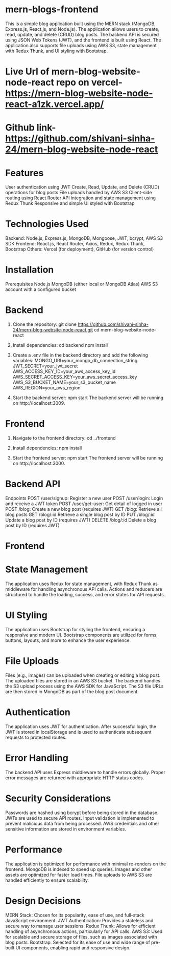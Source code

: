 # mern-blogs-frontend

This is a simple blog application built using the MERN stack (MongoDB, Express.js, React.js, and Node.js). The application allows users to create, read, update, and delete (CRUD) blog posts. The backend API is secured using JSON Web Tokens (JWT), and the frontend is built using React. The application also supports file uploads using AWS S3, state management with Redux Thunk, and UI styling with Bootstrap.

# Live Url of mern-blog-website-node-react repo on vercel- https://mern-blog-website-node-react-a1zk.vercel.app/

# Github link- https://github.com/shivani-sinha-24/mern-blog-website-node-react


# Features
User authentication using JWT
Create, Read, Update, and Delete (CRUD) operations for blog posts
File uploads handled by AWS S3
Client-side routing using React Router
API integration and state management using Redux Thunk
Responsive and simple UI styled with Bootstrap

# Technologies Used
Backend: Node.js, Express.js, MongoDB, Mongoose, JWT, bcrypt, AWS S3 SDK
Frontend: React.js, React Router, Axios, Redux, Redux Thunk, Bootstrap
Others: Vercel (for deployment), GitHub (for version control)

# Installation
Prerequisites
Node.js
MongoDB (either local or MongoDB Atlas)
AWS S3 account with a configured bucket

# Backend
1. Clone the repository:
git clone https://github.com/shivani-sinha-24/mern-blog-website-node-react.git
cd mern-blog-website-node-react

2. Install dependencies:
cd backend
npm install

3. Create a .env file in the backend directory and add the following variables:
MONGO_URI=your_mongo_db_connection_string
JWT_SECRET=your_jwt_secret
AWS_ACCESS_KEY_ID=your_aws_access_key_id
AWS_SECRET_ACCESS_KEY=your_aws_secret_access_key
AWS_S3_BUCKET_NAME=your_s3_bucket_name
AWS_REGION=your_aws_region

4. Start the backend server:
npm start
The backend server will be running on http://localhost:3009.

# Frontend

1. Navigate to the frontend directory:
cd ../frontend

2. Install dependencies:
npm install

3. Start the frontend server:
npm start
The frontend server will be running on http://localhost:3000.

# Backend API
Endpoints
POST /user/signup: Register a new user
POST /user/login: Login and receive a JWT token
POST /user/get-user: Get detail of logged in user
POST /blog: Create a new blog post (requires JWT)
GET /blog: Retrieve all blog posts
GET /blog/:id  Retrieve a single blog post by ID
PUT /blog/:id  Update a blog post by ID (requires JWT)
DELETE /blog/:id  Delete a blog post by ID (requires JWT)

# Frontend
# State Management
The application uses Redux for state management, with Redux Thunk as middleware for handling asynchronous API calls.
Actions and reducers are structured to handle the loading, success, and error states for API requests.
# UI Styling
The application uses Bootstrap for styling the frontend, ensuring a responsive and modern UI.
Bootstrap components are utilized for forms, buttons, layouts, and more to enhance the user experience.

# File Uploads
Files (e.g., images) can be uploaded when creating or editing a blog post.
The uploaded files are stored in an AWS S3 bucket.
The backend handles the S3 upload process using the AWS SDK for JavaScript.
The S3 file URLs are then stored in MongoDB as part of the blog post document.

# Authentication
The application uses JWT for authentication.
After successful login, the JWT is stored in localStorage and is used to authenticate subsequent requests to protected routes.

# Error Handling
The backend API uses Express middleware to handle errors globally.
Proper error messages are returned with appropriate HTTP status codes.

# Security Considerations
Passwords are hashed using bcrypt before being stored in the database.
JWTs are used to secure API routes.
Input validation is implemented to prevent malicious data from being processed.
AWS credentials and other sensitive information are stored in environment variables.

# Performance
The application is optimized for performance with minimal re-renders on the frontend.
MongoDB is indexed to speed up queries.
Images and other assets are optimized for faster load times.
File uploads to AWS S3 are handled efficiently to ensure scalability.

# Design Decisions
MERN Stack: Chosen for its popularity, ease of use, and full-stack JavaScript environment.
JWT Authentication: Provides a stateless and secure way to manage user sessions.
Redux Thunk: Allows for efficient handling of asynchronous actions, particularly for API calls.
AWS S3: Used for scalable and secure storage of files, such as images associated with blog posts.
Bootstrap: Selected for its ease of use and wide range of pre-built UI components, enabling rapid and responsive design.